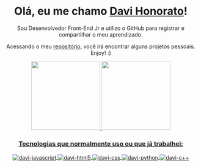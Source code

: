 <div align="center">
  <h1>Olá, eu me chamo <a href="">Davi Honorato</a>!</h1>

  <p align="center">Sou Desenvolvedor Front-End Jr e utilizo o GitHub para registrar e compartilhar o meu aprendizado.</p>

  <p align="center">Acessando o meu <a href="https://github.com/davihonorato?tab=repositories">repositório</a>, você irá encontrar alguns projetos pessoais. Enjoy! :)</p>

  <div align="center">
    <a href="https://github.com/davihonorato">
    <img height="180em" src="https://github-readme-stats.vercel.app/api?username=davihonorato&show_icons=true&theme=dracula&include_all_commits=true&count_private=true"/>
    <img height="180em" src="https://github-readme-stats.vercel.app/api/top-langs/?username=davihonorato&layout=compact&theme=dracula"/>
  </div>
    
  <div>
  <h3>Tecnologias que normalmente uso ou que já trabalhei:</h3>
    <div style="display: inline_block">
      <img align="center" alt="davi-javascript" src="https://img.shields.io/badge/JavaScript-F7DF1E?style=for-the-badge&logo=javascript&logoColor=black">
      <img align="center" alt="davi-html5" src="https://img.shields.io/badge/HTML5-E34F26?style=for-the-badge&logo=html5&logoColor=white">
      <img align="center" alt="davi-css" src="https://img.shields.io/badge/CSS3-1572B6?style=for-the-badge&logo=css3&logoColor=white">
      <img align="center" alt="davi-python"src="https://img.shields.io/badge/Python-14354C?style=for-the-badge&logo=python&logoColor=white">
      <img align="center" alt="davi-c++"src="https://img.shields.io/badge/C%2B%2B-00599C?style=for-the-badge&logo=c%2B%2B&logoColor=white">
    </div>
  </div>
</div>
